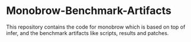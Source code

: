 # Monobrow-Benchmark-Artifacts
This repository contains the code for monobrow which is based on top of infer, and the benchmark artifacts like scripts, results and patches.
